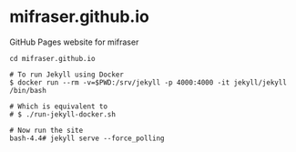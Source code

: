 # mifraser.github.io

GitHub Pages website for mifraser

```
cd mifraser.github.io

# To run Jekyll using Docker
$ docker run --rm -v=$PWD:/srv/jekyll -p 4000:4000 -it jekyll/jekyll /bin/bash

# Which is equivalent to
# $ ./run-jekyll-docker.sh

# Now run the site
bash-4.4# jekyll serve --force_polling 

```
